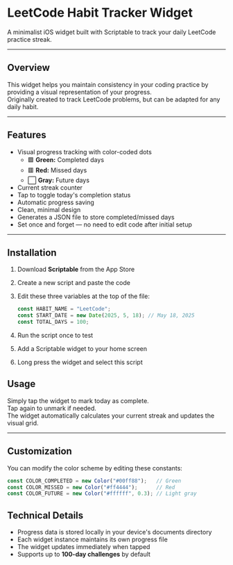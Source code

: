 # LeetCode Habit Tracker Widget
A minimalist iOS widget built with Scriptable to track your daily LeetCode practice streak.

---

## Overview
This widget helps you maintain consistency in your coding practice by providing a visual representation of your progress.  
Originally created to track LeetCode problems, but can be adapted for any daily habit.

---

## Features
- Visual progress tracking with color-coded dots  
  - 🟩 **Green:** Completed days  
  - 🟥 **Red:** Missed days  
  - ⬜ **Gray:** Future days
- Current streak counter
- Tap to toggle today's completion status
- Automatic progress saving
- Clean, minimal design
- Generates a JSON file to store completed/missed days
- Set once and forget — no need to edit code after initial setup

---

## Installation
1. Download **Scriptable** from the App Store  
2. Create a new script and paste the code  
3. Edit these three variables at the top of the file:

   ```javascript
   const HABIT_NAME = "LeetCode";
   const START_DATE = new Date(2025, 5, 18); // May 18, 2025
   const TOTAL_DAYS = 100;
   ```

4. Run the script once to test

5. Add a Scriptable widget to your home screen

6. Long press the widget and select this script

## Usage

Simply tap the widget to mark today as complete.  
Tap again to unmark if needed.  
The widget automatically calculates your current streak and updates the visual grid.

---

## Customization

You can modify the color scheme by editing these constants:

```javascript
const COLOR_COMPLETED = new Color("#00ff88");   // Green  
const COLOR_MISSED = new Color("#ff4444");      // Red  
const COLOR_FUTURE = new Color("#ffffff", 0.3); // Light gray
```

## Technical Details

- Progress data is stored locally in your device's documents directory  
- Each widget instance maintains its own progress file  
- The widget updates immediately when tapped  
- Supports up to **100-day challenges** by default


